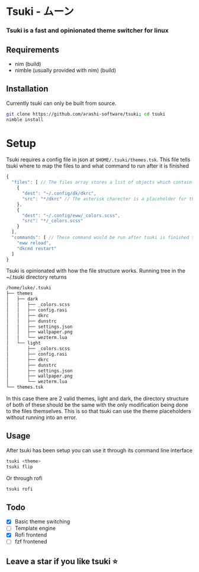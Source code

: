 # Tsuki - ムーン
### Tsuki is a fast and opinionated theme switcher for linux

## Requirements
- nim (build)
- nimble (usually provided with nim) (build)

## Installation
Currently tsuki can only be built from source.
```bash
git clone https://github.com/arashi-software/tsuki; cd tsuki
nimble install
```

# Setup 
Tsuki requires a config file in json at `$HOME/.tsuki/themes.tsk`. This file tells tsuki where to map the files to and what command to run after it is finished
```js
{
  "files": [ // The files array stores a list of objects which contain a path to the source file and a path to the dest file
    {
      "dest": "~/.config/dk/dkrc",
      "src": "*/dkrc" // The asterisk charecter is a placeholder for the current theme name
    },
    {
      "dest": "~/.config/eww/_colors.scss",
      "src": "*/_colors.scss"
    }
  ],
  "commands": [ // These command would be run after tsuki is finished switching the theme, you can put commands here to restart your apps.
    "eww reload",
    "dkcmd restart"
  ]
}
```
Tsuki is opinionated with how the file structure works. Running tree in the ~/.tsuki directory returns
```txt
/home/luke/.tsuki
├── themes
│   ├── dark
│   │   ├── _colors.scss
│   │   ├── config.rasi
│   │   ├── dkrc
│   │   ├── dunstrc
│   │   ├── settings.json
│   │   ├── wallpaper.png
│   │   └── wezterm.lua
│   └── light
│       ├── _colors.scss
│       ├── config.rasi
│       ├── dkrc
│       ├── dunstrc
│       ├── settings.json
│       ├── wallpaper.png
│       └── wezterm.lua
└── themes.tsk
```
In this case there are 2 valid themes, light and dark, the directory structure of both of these should be the same with the only modification being done to the files themselves. This is so that tsuki can use the theme placeholders without running into an error.

## Usage
After tsuki has been setup you can use it through its command line interface
```bash
tsuki <theme>
tsuki flip
```
Or through rofi
```bash
tsuki rofi
```

## Todo
- [x] Basic theme switching
- [ ] Template engine
- [x] Rofi frontend
- [ ] fzf frontened

## Leave a star if you like tsuki ⭐
